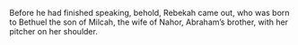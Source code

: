 Before he had finished speaking, behold, Rebekah came out, who was born to Bethuel the son of Milcah, the wife of Nahor, Abraham’s brother, with her pitcher on her shoulder.